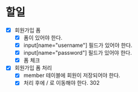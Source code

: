 # 할일

- [x] 회원가입 폼
    - [x] 폼이 있어야 한다.
    - [x] input[name="username"] 필드가 있어야 한다.
    - [x] input[name="password"] 필드가 있어야 한다.
    - [X] 폼 체크
- [X] 회원가입 폼 처리
  - [X] member 테이블에 회원이 저장되어야 한다.
  - [X] 처리 후에 / 로 이동해야 한다. 302